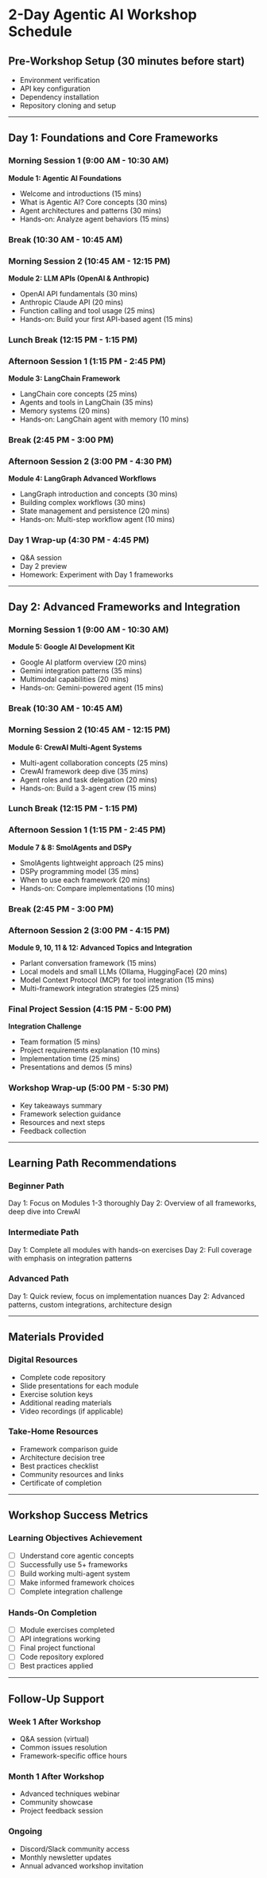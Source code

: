# 2-Day Agentic AI Workshop Schedule

## Pre-Workshop Setup (30 minutes before start)
- Environment verification
- API key configuration
- Dependency installation
- Repository cloning and setup

---

## Day 1: Foundations and Core Frameworks

### Morning Session 1 (9:00 AM - 10:30 AM)
**Module 1: Agentic AI Foundations**
- Welcome and introductions (15 mins)
- What is Agentic AI? Core concepts (30 mins)
- Agent architectures and patterns (30 mins)
- Hands-on: Analyze agent behaviors (15 mins)

### Break (10:30 AM - 10:45 AM)

### Morning Session 2 (10:45 AM - 12:15 PM)
**Module 2: LLM APIs (OpenAI & Anthropic)**
- OpenAI API fundamentals (30 mins)
- Anthropic Claude API (20 mins)
- Function calling and tool usage (25 mins)
- Hands-on: Build your first API-based agent (15 mins)

### Lunch Break (12:15 PM - 1:15 PM)

### Afternoon Session 1 (1:15 PM - 2:45 PM)
**Module 3: LangChain Framework**
- LangChain core concepts (25 mins)
- Agents and tools in LangChain (35 mins)
- Memory systems (20 mins)
- Hands-on: LangChain agent with memory (10 mins)

### Break (2:45 PM - 3:00 PM)

### Afternoon Session 2 (3:00 PM - 4:30 PM)
**Module 4: LangGraph Advanced Workflows**
- LangGraph introduction and concepts (30 mins)
- Building complex workflows (30 mins)
- State management and persistence (20 mins)
- Hands-on: Multi-step workflow agent (10 mins)

### Day 1 Wrap-up (4:30 PM - 4:45 PM)
- Q&A session
- Day 2 preview
- Homework: Experiment with Day 1 frameworks

---

## Day 2: Advanced Frameworks and Integration

### Morning Session 1 (9:00 AM - 10:30 AM)
**Module 5: Google AI Development Kit**
- Google AI platform overview (20 mins)
- Gemini integration patterns (35 mins)
- Multimodal capabilities (20 mins)
- Hands-on: Gemini-powered agent (15 mins)

### Break (10:30 AM - 10:45 AM)

### Morning Session 2 (10:45 AM - 12:15 PM)
**Module 6: CrewAI Multi-Agent Systems**
- Multi-agent collaboration concepts (25 mins)
- CrewAI framework deep dive (35 mins)
- Agent roles and task delegation (20 mins)
- Hands-on: Build a 3-agent crew (15 mins)

### Lunch Break (12:15 PM - 1:15 PM)

### Afternoon Session 1 (1:15 PM - 2:45 PM)
**Module 7 & 8: SmolAgents and DSPy**
- SmolAgents lightweight approach (25 mins)
- DSPy programming model (35 mins)
- When to use each framework (20 mins)
- Hands-on: Compare implementations (10 mins)

### Break (2:45 PM - 3:00 PM)

### Afternoon Session 2 (3:00 PM - 4:15 PM)
**Module 9, 10, 11 & 12: Advanced Topics and Integration**
- Parlant conversation framework (15 mins)
- Local models and small LLMs (Ollama, HuggingFace) (20 mins)
- Model Context Protocol (MCP) for tool integration (15 mins)
- Multi-framework integration strategies (25 mins)

### Final Project Session (4:15 PM - 5:00 PM)
**Integration Challenge**
- Team formation (5 mins)
- Project requirements explanation (10 mins)
- Implementation time (25 mins)
- Presentations and demos (5 mins)

### Workshop Wrap-up (5:00 PM - 5:30 PM)
- Key takeaways summary
- Framework selection guidance
- Resources and next steps
- Feedback collection

---

## Learning Path Recommendations

### Beginner Path
Day 1: Focus on Modules 1-3 thoroughly
Day 2: Overview of all frameworks, deep dive into CrewAI

### Intermediate Path
Day 1: Complete all modules with hands-on exercises
Day 2: Full coverage with emphasis on integration patterns

### Advanced Path
Day 1: Quick review, focus on implementation nuances
Day 2: Advanced patterns, custom integrations, architecture design

---

## Materials Provided

### Digital Resources
- Complete code repository
- Slide presentations for each module
- Exercise solution keys
- Additional reading materials
- Video recordings (if applicable)

### Take-Home Resources
- Framework comparison guide
- Architecture decision tree
- Best practices checklist
- Community resources and links
- Certificate of completion

---

## Workshop Success Metrics

### Learning Objectives Achievement
- [ ] Understand core agentic concepts
- [ ] Successfully use 5+ frameworks
- [ ] Build working multi-agent system
- [ ] Make informed framework choices
- [ ] Complete integration challenge

### Hands-On Completion
- [ ] Module exercises completed
- [ ] API integrations working
- [ ] Final project functional
- [ ] Code repository explored
- [ ] Best practices applied

---

## Follow-Up Support

### Week 1 After Workshop
- Q&A session (virtual)
- Common issues resolution
- Framework-specific office hours

### Month 1 After Workshop
- Advanced techniques webinar
- Community showcase
- Project feedback session

### Ongoing
- Discord/Slack community access
- Monthly newsletter updates
- Annual advanced workshop invitation